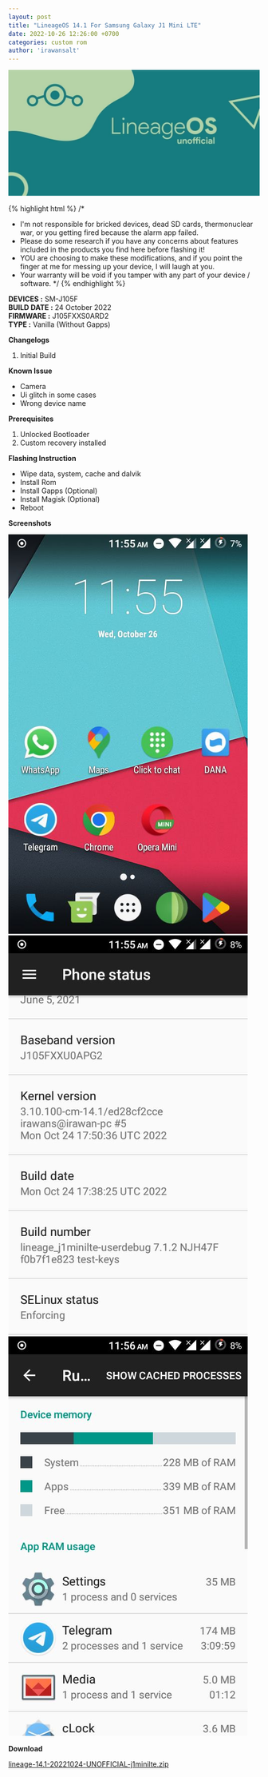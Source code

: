 ```yaml
---
layout: post
title: "LineageOS 14.1 For Samsung Galaxy J1 Mini LTE"
date: 2022-10-26 12:26:00 +0700
categories: custom rom
author: 'irawansalt'
---
```

![LineageOS Banner](/assets/images/banner/lineageos.jpeg)

{% highlight html %}
/*
 * I'm not responsible for bricked devices, dead SD cards, thermonuclear war, or you getting fired because the alarm app failed. 
 * Please do some research if you have any concerns about features included in the products you find here before flashing it! 
 * YOU are choosing to make these modifications, and if you point the finger at me for messing up your device, I will laugh at you. 
 * Your warranty will be void if you tamper with any part of your device / software.
 */
{% endhighlight %}

**DEVICES :** SM-J105F<br>
**BUILD DATE :** 24 October 2022<br>
**FIRMWARE :** J105FXXS0ARD2<br>
**TYPE :** Vanilla (Without Gapps)

**Changelogs**
<ol>
    <li>Initial Build</li>
</ol>

**Known Issue**
<ul>
    <li>Camera</li>
    <li>Ui glitch in some cases</li>
    <li>Wrong device name</li>
</ul>

**Prerequisites**
<ol>
    <li>Unlocked Bootloader</li>
    <li>Custom recovery installed</li>
</ol>

**Flashing Instruction**
<ul>
    <li>Wipe data, system, cache and dalvik</li>
    <li>Install Rom</li>
    <li>Install Gapps (Optional)</li>
    <li>Install Magisk (Optional)</li>
    <li>Reboot</li>
</ul>

**Screenshots**

![Home Screen](/assets/images/screenshots/2022/August/24/lineageos_j105f_1.jpg)
![About Phone](/assets/images/screenshots/2022/August/24/lineageos_j105f_2.jpg)
![Running Services](/assets/images/screenshots/2022/August/24/lineageos_j105f_3.jpg)


**Download**

[lineage-14.1-20221024-UNOFFICIAL-j1minilte.zip][rom-links]


[rom-links]: https://khaddavi.net/RNx77
